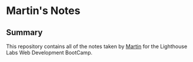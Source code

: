 # Martin's Notes

## Summary

This repository contains all of the notes taken by [Martin](https://github.com/wonth93) for the Lighthouse Labs Web Development BootCamp.
